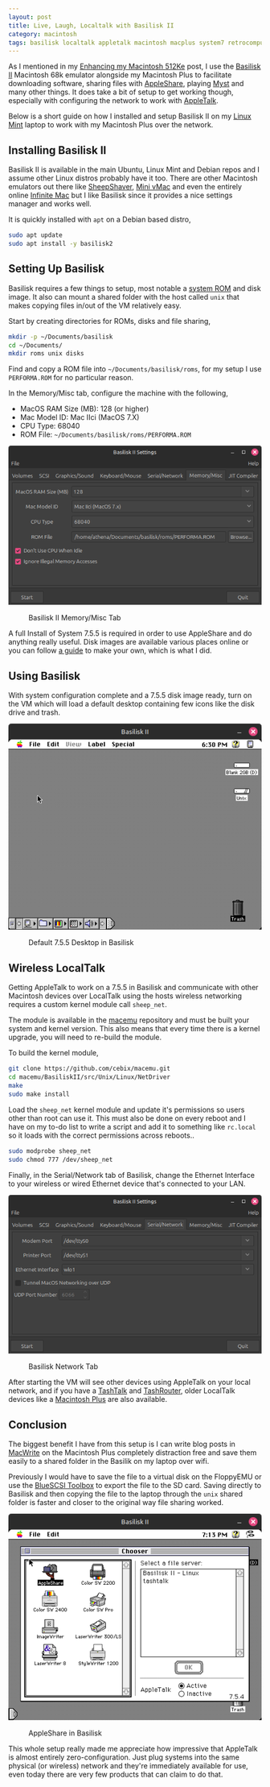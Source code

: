 ```yaml
---
layout: post
title: Live, Laugh, Localtalk with Basilisk II
category: macintosh
tags: basilisk localtalk appletalk macintosh macplus system7 retrocomputing
---
```


As I mentioned in my [Enhancing my Macintosh 512Ke](/Enhancing-my-Macintosh-512Ke/) post, I use the [Basilisk II](https://basilisk.cebix.net/) Macintosh 68k emulator alongside my Macintosh Plus to facilitate downloading software, sharing files with [AppleShare](https://en.wikipedia.org/wiki/AppleShare), playing [Myst](https://www.macintoshrepository.org/4937-myst) and many other things. It does take a bit of setup to get working though, especially with configuring the network to work with [AppleTalk](https://en.wikipedia.org/wiki/AppleTalk).

Below is a short guide on how I installed and setup Basilisk II on my [Linux Mint](https://linuxmint.com/) laptop to work with my Macintosh Plus over the network.

## Installing Basilisk II

Basilisk II is available in the main Ubuntu, Linux Mint and Debian repos and I assume other Linux distros probably have it too. There are other Macintosh emulators out there like [SheepShaver](https://sheepshaver.cebix.net/), [Mini vMac](https://github.com/friedkiwi/minivmac) and even the entirely online [Infinite Mac](https://infinitemac.org/) but I like Basilisk since it provides a nice settings manager and works well.

It is quickly installed with `apt` on a Debian based distro,

```sh
sudo apt update
sudo apt install -y basilisk2
```

## Setting Up Basilisk

Basilisk requires a few things to setup, most notable a [system ROM](https://en.wikipedia.org/wiki/Old_World_ROM) and disk image. It also can mount a shared folder with the host called `unix` that makes copying files in/out of the VM relatively easy.

Start by creating directories for ROMs, disks and file sharing,

```sh
mkdir -p ~/Documents/basilisk
cd ~/Documents/
mkdir roms unix disks
```

Find and copy a ROM file into `~/Documents/basilisk/roms`, for my setup I use `PERFORMA.ROM` for no particular reason.

In the Memory/Misc tab, configure the machine with the following,

- MacOS RAM Size (MB): 128 (or higher)
- Mac Model ID: Mac IIci (MacOS 7.X)
- CPU Type: 68040
- ROM File: `~/Documents/basilisk/roms/PERFORMA.ROM`

[![Basilisk II Memory/Misc Tab](/assets/images/posts/macintosh/basilisk-settings.png)](/assets/images/posts/macintosh/basilisk-settings.png)
<figure><figcaption>Basilisk II Memory/Misc Tab</figcaption></figure>

A full Install of System 7.5.5 is required in order to use AppleShare and do anything really useful. Disk images are available various places online or you can follow [a guide](https://www.savagetaylor.com/2018/09/02/setting-up-your-vintage-classic-68k-macintosh-installing-the-full-version-of-system-7-5-5-or-6-0-8/) to make your own, which is what I did.

## Using Basilisk

With system configuration complete and a 7.5.5 disk image ready, turn on the VM which will load a  default desktop containing few icons like the disk drive and trash.

[![Default 7.5.5 Desktop in Basilisk](/assets/images/posts/macintosh/basilisk-755-desktop.png)](/assets/images/posts/macintosh/basilisk-755-desktop.png)
<figure><figcaption>Default 7.5.5 Desktop in Basilisk</figcaption></figure>

## Wireless LocalTalk

Getting AppleTalk to work on a 7.5.5 in Basilisk and communicate with other Macintosh devices over LocalTalk using the hosts wireless networking requires a custom kernel module call `sheep_net`.

The module is available in the [macemu](https://github.com/cebix/macemu) repository and must be built your system and kernel version. This also means that every time there is a kernel upgrade, you will need to re-build the module.

To build the kernel module,

```sh
git clone https://github.com/cebix/macemu.git
cd macemu/BasiliskII/src/Unix/Linux/NetDriver
make
sudo make install
```

Load the `sheep_net` kernel module and update it's permissions so users other than root can use it. This must also be done on every reboot and I have on my to-do list to write a script and add it to something like `rc.local` so it loads with the correct permissions across reboots..

```sh
sudo modprobe sheep_net
sudo chmod 777 /dev/sheep_net
```

Finally, in the Serial/Network tab of Basilisk, change the Ethernet Interface to your wireless or wired Ethernet device that's connected to your LAN.

[![Basilisk Network Tab](/assets/images/posts/macintosh/basilisk-networking.png)](/assets/images/posts/macintosh/basilisk-networking.png)
<figure><figcaption>Basilisk Network Tab</figcaption></figure>

After starting the VM will see other devices using AppleTalk on your local network, and if you have a [TashTalk](https://github.com/lampmerchant/tashtalk) and [TashRouter](https://github.com/lampmerchant/tashrouter/), older LocalTalk devices like a [Macintosh Plus](/Enhancing-my-Macintosh-512Ke/) are also available.


## Conclusion

The biggest benefit I have from this setup is I can write blog posts in [MacWrite](https://en.wikipedia.org/wiki/MacWrite) on the Macintosh Plus completely distraction free and save them easily to a shared folder in the Basilik on my laptop over wifi.

Previously I would have to save the file to a virtual disk on the FloppyEMU or use the [BlueSCSI Toolbox](https://bluescsi.com/toolbox) to export the file to the SD card. Saving directly to Basilisk and then copying the file to the laptop through the `unix` shared folder is faster and closer to the original way file sharing worked.

[![AppleShare in Basilisk](/assets/images/posts/macintosh/basilisk-appleshare.png)](/assets/images/posts/macintosh/basilisk-appleshare.png)
<figure><figcaption>AppleShare in Basilisk</figcaption></figure>

This whole setup really made me appreciate how impressive that AppleTalk is almost entirely zero-configuration. Just plug systems into the same physical (or wireless) network and they're immediately available for use, even today there are very few products that can claim to do that.
